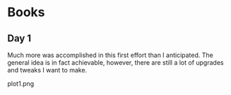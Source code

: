 # Books

## Day 1

Much more was accomplished in this first effort than I anticipated. The general idea is in fact achievable, however, there are still a lot of upgrades and tweaks I want to make.

plot1.png
